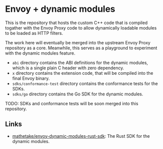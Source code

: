 # Envoy + dynamic modules 

This is the repository that hosts the custom C++ code that is compiled togather with the Envoy Proxy code to allow dynamically loadable modules to be loaded as HTTP filters.

The work here will eventually be merged into the upstream Envoy Proxy repository as a core. Meanwhile, this serves as a playground to experiment with the dynamic modules feature.

* `abi` directory contains the ABI definitions for the dynamic modules, which is a single plain C header with zero dependency.
* `x` directory contains the extension code, that will be compiled into the final Envoy binary.
* `sdks/conformance-test` directory contains the conformance tests for the SDKs.
* `sdks/go` directory contains the Go SDK for the dynamic modules.

TODO: SDKs and conformance tests will be soon merged into this repository.

## Links

- [mathetake/envoy-dynamic-modules-rust-sdk](https://github.com/mathetake/envoy-dynamic-modules-rust-sdk): The Rust SDK for the dynamic modules.
